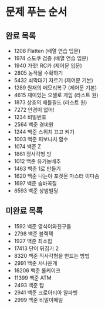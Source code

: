 <h1>문제 푸는 순서</h1>
<h2>완료 목록</h2>

+ 1208 Flatten (배열 연습 입문)
+ 1974 스도쿠 검증 (배열 연습 입문)
+ 1940 가랏! RC카 (제어문 입문)
+ 2805 농작물 수확하기
+ 5432 쇠막대기 자르기 (제어문 기본)
+ 1289 원재의 메모리복구 (제어문 기본)
+ 4615 재미있는 오셀로 게임 (라스트 원)
+ 1873 상호의 배틀필드 (라스트 원)
+ 7272 안경이 없어!
+ 1234 비밀번호
+ 2564 백준 경비원
+ 1244 백준 스위치 끄고 켜기
+ 1003 백준 피보나치 함수
+ 1074 백준 Z
+ 1861 정사각형 방
+ 1012 백준 유기농배추
+ 1463 백준 1로 만들기
+ 1620 백준 나는야 포켓몬 마스터 이다솜
+ 1697 백준 숨바꼭질
+ 6593 백준 상범빌딩


<h2>미완료 목록</h2>

+ 1592 백준 영식이와친구들
+ 2798 백준 블랙잭
+ 1927 백준 최소힙
+ 17413 단어 뒤집기 2
+ 8320 백준 직사각형을 만드는 방법
+ 2991 백준 사나운개
+ 16206 백준 롤케이크
+ 11399 백준 ATM
+ 2493 백준 탑
+ 2941 백준 크로아티아 알파벳
+ 2999 백준 비밀이메일





